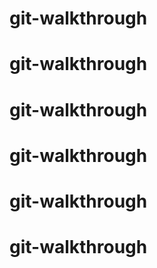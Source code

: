 # git-walkthrough
# git-walkthrough
# git-walkthrough
# git-walkthrough
# git-walkthrough
# git-walkthrough
